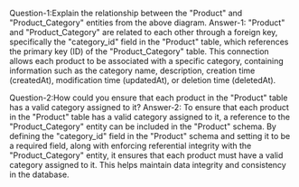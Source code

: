 Question-1:Explain the relationship between the "Product" and "Product_Category" entities from the above diagram.
Answer-1: "Product" and "Product_Category" are related to each other through a foreign key, specifically the "category_id" field in the "Product" table, which references the primary key (ID) of the "Product_Category" table. This connection allows each product to be associated with a specific category, containing information such as the category name, description, creation time (createdAt), modification time (updatedAt), or deletion time (deletedAt).

Question-2:How could you ensure that each product in the "Product" table has a valid category assigned to it?
Answer-2: To ensure that each product in the "Product" table has a valid category assigned to it, a reference to the "Product_Category" entity can be included in the "Product" schema. By defining the "category_id" field in the "Product" schema and setting it to be a required field, along with enforcing referential integrity with the "Product_Category" entity, it ensures that each product must have a valid category assigned to it. This helps maintain data integrity and consistency in the database.
